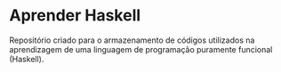 # Aprender Haskell

Repositório criado para o armazenamento de códigos utilizados na aprendizagem de uma linguagem de programação puramente funcional (Haskell).
